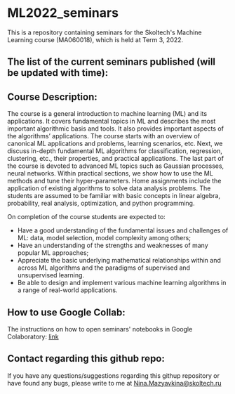 # ML2022_seminars

This is a repository containing seminars for the Skoltech's Machine Learning course (MA060018), which is held at Term 3, 2022.

## The list of the current seminars published (will be updated with time):

## Course Description:
The course is a general introduction to machine learning (ML) and its applications. It covers fundamental topics in ML and describes the most important algorithmic basis and tools. It also provides important aspects of the algorithms’ applications. The course starts with an overview of canonical ML applications and problems, learning scenarios, etc. Next, we discuss in-depth fundamental ML algorithms for classification, regression, clustering, etc., their properties, and practical applications. The last part of the course is devoted to advanced ML topics such as Gaussian processes, neural networks. Within practical sections, we show how to use the ML methods and tune their hyper-parameters. Home assignments include the application of existing algorithms to solve data analysis problems. The students are assumed to be familiar with basic concepts in linear algebra, probability, real analysis, optimization, and python programming.

On completion of the course students are expected to:
- Have a good understanding of the fundamental issues and challenges of ML: data, model selection, model complexity among others;
- Have an understanding of the strengths and weaknesses of many popular ML approaches;
- Appreciate the basic underlying mathematical relationships within and across ML algorithms and the paradigms of supervised and unsupervised learning.
- Be able to design and implement various machine learning algorithms in a range of real-world applications.

## How to use Google Collab:
The instructions on how to open seminars' notebooks in Google Colaboratory: [link](https://github.com/adasegroup/ML2022_seminars/blob/master/how_to_colab.md)

## Contact regarding this github repo:
If you have any questions/suggestions regarding this githup repository or have found any bugs, please write to me at Nina.Mazyavkina@skoltech.ru 
